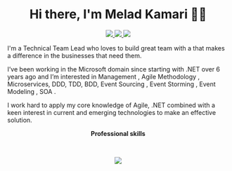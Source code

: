<h1 align="center">Hi there, I'm Melad Kamari 👋👦</h1>

<p align="center">
<a href="https://twitter.com/MeladKamari" target="_blank">
  <img src="https://img.shields.io/badge/Twitter-1DA1F2?style=for-the-badge&logo=twitter&logoColor=white" />
 </a>
 <a href="https://www.linkedin.com/in/melad-kamari🐞👾-70a65b120" target="_blank">
  <img src="https://img.shields.io/badge/LinkedIn-0077B5?style=for-the-badge&logo=linkedin&logoColor=white" />
 </a>
  <a href="https://t.me/MeladKamari" target="_blank">
  <img src="https://img.shields.io/badge/Telegram-2CA5E0?style=for-the-badge&logo=telegram&logoColor=white" />
 </a>

 I'm a Technical Team Lead who loves to build great team with a that makes a difference in the businesses that need them.

I’ve been working in the Microsoft domain since starting with .NET over 6 years ago and I’m interested in Management , Agile Methodology , Microservices, DDD, TDD, BDD, Event Sourcing , Event Storming , Event Modeling , SOA .

I work hard to apply my core knowledge of Agile, .NET combined with a keen interest in current and emerging technologies to make an effective solution. 
</p>

<p align="center"> 
 <strong>
  Professional skills
  </strong>
</p>





</br>

<p align="center">
 <a href="#" alt="MeladKamari's github stats">
  <img src="https://github-readme-stats.vercel.app/api?username=MeladKamari&theme=tokyonight&show_icons=true" />
 </a>
</p>


